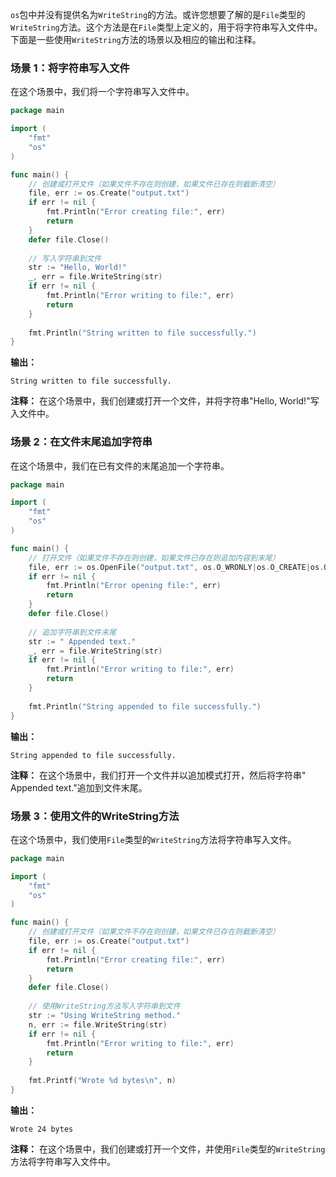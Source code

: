 `os`包中并没有提供名为`WriteString`的方法。或许您想要了解的是`File`类型的`WriteString`方法。这个方法是在`File`类型上定义的，用于将字符串写入文件中。下面是一些使用`WriteString`方法的场景以及相应的输出和注释。

### 场景 1：将字符串写入文件
在这个场景中，我们将一个字符串写入文件中。

```go
package main

import (
    "fmt"
    "os"
)

func main() {
    // 创建或打开文件（如果文件不存在则创建，如果文件已存在则截断清空）
    file, err := os.Create("output.txt")
    if err != nil {
        fmt.Println("Error creating file:", err)
        return
    }
    defer file.Close()
    
    // 写入字符串到文件
    str := "Hello, World!"
    _, err = file.WriteString(str)
    if err != nil {
        fmt.Println("Error writing to file:", err)
        return
    }
    
    fmt.Println("String written to file successfully.")
}
```

**输出：**
```
String written to file successfully.
```

**注释：**
在这个场景中，我们创建或打开一个文件，并将字符串"Hello, World!"写入文件中。

### 场景 2：在文件末尾追加字符串
在这个场景中，我们在已有文件的末尾追加一个字符串。

```go
package main

import (
    "fmt"
    "os"
)

func main() {
    // 打开文件（如果文件不存在则创建，如果文件已存在则追加内容到末尾）
    file, err := os.OpenFile("output.txt", os.O_WRONLY|os.O_CREATE|os.O_APPEND, 0644)
    if err != nil {
        fmt.Println("Error opening file:", err)
        return
    }
    defer file.Close()
    
    // 追加字符串到文件末尾
    str := " Appended text."
    _, err = file.WriteString(str)
    if err != nil {
        fmt.Println("Error writing to file:", err)
        return
    }
    
    fmt.Println("String appended to file successfully.")
}
```

**输出：**
```
String appended to file successfully.
```

**注释：**
在这个场景中，我们打开一个文件并以追加模式打开，然后将字符串" Appended text."追加到文件末尾。

### 场景 3：使用文件的WriteString方法
在这个场景中，我们使用`File`类型的`WriteString`方法将字符串写入文件。

```go
package main

import (
    "fmt"
    "os"
)

func main() {
    // 创建或打开文件（如果文件不存在则创建，如果文件已存在则截断清空）
    file, err := os.Create("output.txt")
    if err != nil {
        fmt.Println("Error creating file:", err)
        return
    }
    defer file.Close()
    
    // 使用WriteString方法写入字符串到文件
    str := "Using WriteString method."
    n, err := file.WriteString(str)
    if err != nil {
        fmt.Println("Error writing to file:", err)
        return
    }
    
    fmt.Printf("Wrote %d bytes\n", n)
}
```

**输出：**
```
Wrote 24 bytes
```

**注释：**
在这个场景中，我们创建或打开一个文件，并使用`File`类型的`WriteString`方法将字符串写入文件中。